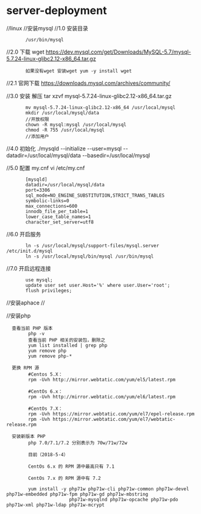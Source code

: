 # server-deployment

//linux
//安装mysql
//1.0 安装目录

           /usr/bin/mysql

//2.0 下载  wget https://dev.mysql.com/get/Downloads/MySQL-5.7/mysql-5.7.24-linux-glibc2.12-x86_64.tar.gz

           如果没有wget 安装wget yum -y install wget
      
//2.1 官网下载 https://downloads.mysql.com/archives/community/

//3.0 安装 解压 tar xzvf mysql-5.7.24-linux-glibc2.12-x86_64.tar.gz

           mv mysql-5.7.24-linux-glibc2.12-x86_64 /usr/local/mysql
           mkdir /usr/local/mysql/data
           //开放权限
           chown -R mysql:mysql /usr/local/mysql
           chmod -R 755 /usr/local/mysql
           //添加用户
           
//4.0 初始化 ./mysqld --initialize --user=mysql --datadir=/usr/local/mysql/data --basedir=/usr/local/mysql
           
//5.0 配置 my.cnf vi /etc/my.cnf

           [mysqld]
           datadir=/usr/local/mysql/data
           port=3306
           sql_mode=NO_ENGINE_SUBSTITUTION,STRICT_TRANS_TABLES
           symbolic-links=0
           max_connections=600
           innodb_file_per_table=1
           lower_case_table_names=1
           character_set_server=utf8
           
//6.0 开启服务

           ln -s /usr/local/mysql/support-files/mysql.server /etc/init.d/mysql
           ln -s /usr/local/mysql/bin/mysql /usr/bin/mysql
      
//7.0 开启远程连接

           use mysql;
           update user set user.Host='%' where user.User='root';
           flush privileges;
           
//安装aphace 
//

//安装php

      查看当前 PHP 版本
            php -v
            查看当前 PHP 相关的安装包，删除之
            yum list installed | grep php
            yum remove php
            yum remove php-*
            
      更换 RPM 源
            #Centos 5.X：
            rpm -Uvh http://mirror.webtatic.com/yum/el5/latest.rpm

            #CentOs 6.x：
            rpm -Uvh http://mirror.webtatic.com/yum/el6/latest.rpm

            #CentOs 7.X：
            rpm -Uvh https://mirror.webtatic.com/yum/el7/epel-release.rpm
            rpm -Uvh https://mirror.webtatic.com/yum/el7/webtatic-release.rpm
            
      安装新版本 PHP
            php 7.0/7.1/7.2 分别表示为 70w/71w/72w
 
            目前（2018-5-4）

            CentOs 6.x 的 RPM 源中最高只有 7.1

            CentOs 7.x 的 RPM 源中有 7.2
            
            yum install -y php71w php71w-cli php71w-common php71w-devel php71w-embedded php71w-fpm php71w-gd php71w-mbstring 
                           php71w-mysqlnd php71w-opcache php71w-pdo php71w-xml php71w-ldap php71w-mcrypt






